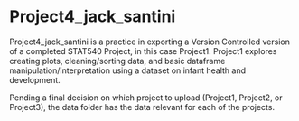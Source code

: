 # Project4_jack_santini
Project4_jack_santini is a practice in exporting a Version Controlled version of a completed STAT540 Project, in this case Project1.
Project1 explores creating plots, cleaning/sorting data, and basic dataframe manipulation/interpretation using a dataset on infant health and development.

Pending a final decision on which project to upload (Project1, Project2, or Project3), the data folder has the data relevant for each of the projects.
